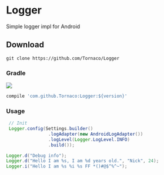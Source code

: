 # Logger
Simple logger impl for Android

## Download
```
git clone https://github.com/Tornaco/Logger
```

### Gradle
[![](https://jitpack.io/v/Tornaco/Logger.svg)](https://jitpack.io/#Tornaco/Logger)

```gradle
compile 'com.github.Tornaco:Logger:${version}'
```

### Usage
```java
 // Init
 Logger.config(Settings.builder()
                .logAdapter(new AndroidLogAdapter())
                .logLevel(Logger.LogLevel.INFO)
                .build());

Logger.d("Debug info");
Logger.d("Hello I am %s, I am %d years old.", "Nick", 24);
Logger.i("Hello I am %s %i %s FF *()#@$^%^~");
```

